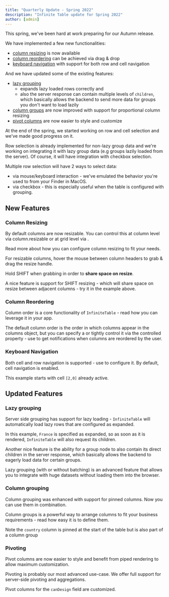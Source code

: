 ```yaml
---
title: "Quarterly Update - Spring 2022"
description: "Infinite Table update for Spring 2022"
author: [admin]
---
```

This spring, we've been hard at work preparing for our Autumn release.

We have implemented a few new functionalities:

 * [column resizing](#column-resizing) is now available
 * [column reordering](#column-reordering) can be achieved via drag & drop
 * [keyboard navigation](#keyboard-navigation) with support for both row and cell navigation

And we have updated some of the existing features:

 * [lazy grouping](#lazy-grouping) 
    - expands lazy loaded rows correctly and 
    - also the server response can contain multiple levels of `children`, which basically allows the backend to send more data for groups you don't want to load lazily
 * [column groups](#column-grouping) are now improved with support for proportional column resizing
 * [pivot columns](#pivoting) are now easier to style and customize

<Note title="Coming soon">

At the end of the spring, we started working on row and cell selection and we've made good progress on it.

Row selection is already implemented for non-lazy group data and we're working on integrating it with lazy group data (e.g groups lazily loaded from the server). Of course, it will have integration with checkbox selection.

Multiple row selection will have 2 ways to select data:
 - via mouse/keyboard interaction - we've emulated the behavior you're used to from your Finder in MacOS.
 - via checkbox - this is especially useful when the table is configured with grouping.

</Note>

## New Features

### Column Resizing

By default columns are now resizable. You can control this at column level via <PropLink name="columns.resizable">column.resizable</PropLink> or at grid level via <PropLink name="resizableColumns" />.

<YouWillLearnCard inline title="Find out more on column resizing" path="/docs/learn/columns/fixed-and-flexible-size">

Read more about how you can configure column resizing to fit your needs.

</YouWillLearnCard>


<CSEmbed id="infinite-table-resizable-columns-example-gq0fnv" title="Resizable columns example">

<Description>
For resizable columns, hover the mouse between column headers to grab & drag the resize handle.

Hold SHIFT when grabbing in order to **share space on resize**.
</Description>

</CSEmbed>

A nice feature is support for SHIFT resizing - which will share space on resize between adjacent columns - try it in the example above.


### Column Reordering

<YouWillLearnCard inline title="Read more on column order" path="/docs/learn/columns/column-order">

Column order is a core functionality of `InfiniteTable` - read how you can leverage it in your app.

</YouWillLearnCard>

The default column order is the order in which columns appear in the columns object, but you can specify a <PropLink name="defaultColumnOrder" /> or tightly control it via the controlled property <PropLink name="columnOrder" /> - use <PropLink name="onColumnOrderChange" /> to get notifications when columns are reordered by the user.

<CSEmbed title="Column order" id="infinite-table-column-order-advanced-example-ro12mu">

</CSEmbed>

### Keyboard Navigation

Both cell and row navigation is supported - use <PropLink name="keyboardNavigation" /> to configure it. By default, cell navigation is enabled.


<CSEmbed title="Keyboard navigation" id="infinite-table-keyboard-navigating-cells-uncontrolled-tvwkmq">

<Description>

This example starts with cell `[2,0]` already active.

</Description>

</CSEmbed>


## Updated Features

### Lazy grouping

Server side grouping has support for lazy loading - `InfiniteTable` will automatically load lazy rows that are configured as expanded.

<CSEmbed id="infinite-table-lazy-grouping-with-expanded-rows-pkihtt" title="Lazy loaded rows are properly expanded">

<Description>

In this example, `France` is specified as expanded, so as soon as it is rendered, `InfiniteTable` will also request its children.

</Description>

</CSEmbed>

Another nice feature is the ability for a group node to also contain its direct children in the server response, which basically allows the backend to eagerly load data for certain groups.


<YouWillLearnCard inline title="More on lazy grouping" path="/docs/learn/grouping-and-pivoting/grouping-rows#server-side-grouping-with-lazy-loading">

Lazy grouping (with or without batching) is an advanced feature that allows you to integrate with huge datasets without loading them into the browser.

</YouWillLearnCard>

### Column grouping

Column grouping was enhanced with support for pinned columns. Now you can use them in combination.


<YouWillLearnCard inline title="More on column groups" path="/docs/learn/columns/column-grouping">

Column groups is a powerful way to arrange columns to fit your business requirements - read how easy it is to define them.

</YouWillLearnCard>

<CSEmbed id="infinite-table-column-groups-with-pinning-ks16dp" title="Column groups with pinning">

<Description>

Note the `country` column is pinned at the start of the table but is also part of a column group

</Description>


</CSEmbed>


### Pivoting

Pivot columns are now easier to style and benefit from piped rendering to allow maximum customization.

<YouWillLearnCard inline title="Pivoting docs" path="/docs/learn/grouping-and-pivoting/pivoting/overview">

Pivoting is probably our most advanced use-case. We offer full support for server-side pivoting and aggregations.

</YouWillLearnCard>

<CSEmbed id="infinite-table-custom-rendering-for-pivot-p2ern7" title="Customized pivot columns">

<Description>

Pivot columns for the `canDesign` field are customized.

</Description>

</CSEmbed>
